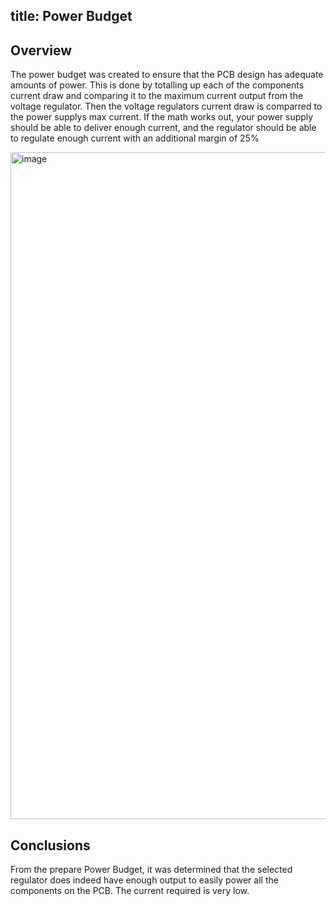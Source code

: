 title: Power Budget
---

## Overview
The power budget was created to ensure that the PCB design has adequate amounts of power. This is done by totalling up each of the components current draw and comparing it to the maximum current output from the voltage regulator. Then the voltage regulators current draw is comparred to the power supplys max current. If the math works out, your power supply should be able to deliver enough current, and the regulator should be able to regulate enough current with an additional margin of 25%

<img width="1338" height="1067" alt="image" src="https://github.com/user-attachments/assets/10882342-5b87-44e9-b617-a9e5eb8ba6dc" />

## Conclusions

From the prepare Power Budget, it was determined that the selected regulator does indeed have enough output to easily power all the components on the PCB. The current required is very low.
